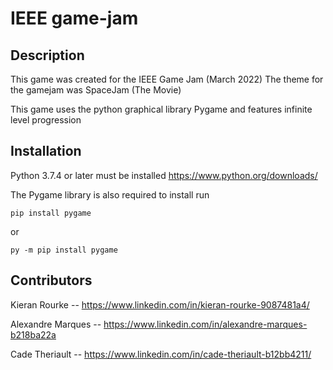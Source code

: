# IEEE game-jam

## Description

This game was created for the IEEE Game Jam (March 2022)
The theme for the gamejam was SpaceJam (The Movie)

This game uses the python graphical library Pygame and features infinite level progression

## Installation

Python 3.7.4 or later must be installed
https://www.python.org/downloads/

The Pygame library is also required to install run

<pre><code>pip install pygame</code></pre>

or

<pre><code>py -m pip install pygame</code></pre>

## Contributors

Kieran Rourke -- https://www.linkedin.com/in/kieran-rourke-9087481a4/

Alexandre Marques -- https://www.linkedin.com/in/alexandre-marques-b218ba22a

Cade Theriault -- https://www.linkedin.com/in/cade-theriault-b12bb4211/
